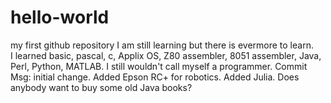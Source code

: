 # hello-world
my first github repository
I am still learning but there is evermore to learn.  
I learned basic, pascal, c, Applix OS, Z80 assembler, 8051 assembler, Java, Perl, Python, MATLAB. I still wouldn't call myself a programmer.
Commit Msg: initial change.
 Added Epson RC+ for robotics.
 Added Julia. 
 Does anybody want to buy some old Java books?
 

